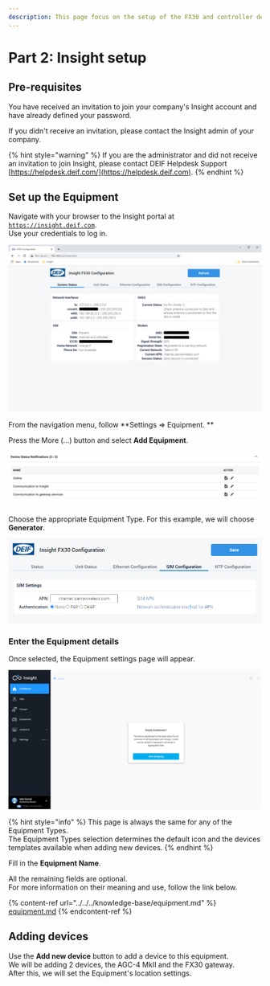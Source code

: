 ```yaml
---
description: This page focus on the setup of the FX30 and controller devices on the Insight portal.
---
```

# Part 2: Insight setup

## Pre-requisites

You have received an invitation to join your company's Insight account and have already defined your password.

If you didn't receive an invitation, please contact the Insight admin of your company.

{% hint style="warning" %}
If you are the administrator and did not receive an invitation to join Insight, please contact DEIF Helpdesk Support  [https://helpdesk.deif.com/](https://helpdesk.deif.com).
{% endhint %}

## Set up the Equipment

Navigate with your browser to the Insight portal at [`https://insight.deif.com`](https://insight.deif.com). \
Use your credentials to log in.

![When first logging in, Insight will feel very empty. Don't worry, we'll change that!](<../../../.gitbook/assets/image (17).png>)

From the navigation menu, follow **Settings => Equipment. **

Press the More (...) button and select **Add Equipment**.

![Equipment and Groups (of Equipment) are managed in this page](<../../../.gitbook/assets/image (16).png>)

Choose the appropriate Equipment Type. For this example, we will choose **Generator**.

![There are a variety of Equipment Types available for selection.](<../../../.gitbook/assets/image (15).png>)

### Enter the Equipment details

Once selected, the Equipment settings page will appear. 

![Creating a new Equipment](<../../../.gitbook/assets/image (18).png>)

{% hint style="info" %}
This page is always the same for any of the Equipment Types.\
The Equipment Types selection determines the default icon and the devices templates available when adding new devices.
{% endhint %}

Fill in the **Equipment Name**.

All the remaining fields are optional.\
For more information on their meaning and use, follow the link below.

{% content-ref url="../../../knowledge-base/equipment.md" %}
[equipment.md](../../../knowledge-base/equipment.md)
{% endcontent-ref %}

## Adding devices

Use the **Add new device** button to add a device to this equipment. \
We will be adding 2 devices,  the AGC-4 MkII and the FX30 gateway. \
After this, we will set the Equipment's location settings.
